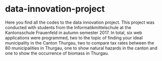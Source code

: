 # data-innovation-project
Here you find all the codes to the data innovation project. This project was conducted with students from the Informatikmittelschule
at the Kantonsschule Frauenfeld in autumn semester 2017. In total, six web applications were programmed, two to the topic of finding your 
ideal municipality in the Canton Thurgau, two to compare tax rates between the 80 municipalities in Thurgau, one to show natural hazards 
in the canton and one to show the occurrence of biomass in Thurgau. 
